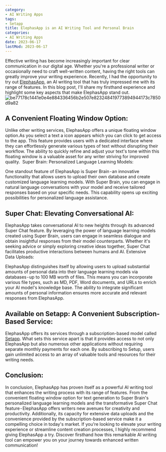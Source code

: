```yaml
---
category:
- AI Writing Apps
tags:
- Setapp
title: ElephasApp is an AI Writing Tool and Personal Brain
categories:
- AI Writing Apps
date: 2023-06-17
lastMod: 2023-06-17
---
```

Effective writing has become increasingly important for clear communication in our digital age. Whether you're a professional writer or occasionally need to craft well-written content, having the right tools can greatly improve your writing experience. Recently, I had the opportunity to try out [ElephasApp](https://elephas.app/), an AI writing tool that has truly impressed me with its range of features. In this blog post, I'll share my firsthand experience and highlight some key aspects that make ElephasApp stand out.
![be77178c1441e0e4e884336456b2e507e823248419773894944173c7850d9a82](https://mataroa.blog/images/cf8a6b5a.png)

## A Convenient Floating Window Option:

Unlike other writing services, ElephasApp offers a unique floating window option.As you select a text a icon appears which you can click to get access to the app. This feature provides users with a dedicated interface where they can effortlessly generate various types of text without disrupting their workflow. The ability to quickly refine and adjust your text's tone within this floating window is a valuable asset for any writer striving for improved quality. 
Super Brain: Personalized Language Learning Models:

One standout feature of ElephasApp is Super Brain - an innovative functionality that allows users to upload their own database and create customized language learning models. With Super Brain, you can engage in natural language conversations with your model and receive tailored responses based on your specific needs. This capability opens up exciting possibilities for personalized language assistance.

## Super Chat: Elevating Conversational AI:

ElephasApp takes conversational AI to new heights through its advanced Super Chat feature. By leveraging the power of language learning models created using Super Brain, users can engage in seamless dialogue and obtain insightful responses from their model counterparts. Whether it's seeking advice or simply exploring creative ideas together, Super Chat facilitates productive interactions between humans and AI.
Extensive Data Uploads:

ElephasApp distinguishes itself by allowing users to upload substantial amounts of personal data into their language learning models via databases - up to 100 MB worth of files. This means you can incorporate various file types, such as MD, PDF, Word documents, and URLs to enrich your AI model's knowledge base. The ability to integrate significant amounts of personal information ensures more accurate and relevant responses from ElephasApp.

## Available on Setapp: A Convenient Subscription-Based Service:

ElephasApp offers its services through a subscription-based model called [Setapp](https://setapp.com/). What sets this service apart is that it provides access to not only ElephasApp but also numerous other applications without requiring separate monthly payments for each one. By subscribing to Setup, users gain unlimited access to an array of valuable tools and resources for their writing needs.

## Conclusion:

In conclusion, ElephasApp has proven itself as a powerful AI writing tool that enhances the writing process with its range of features. From the convenient floating window option for text generation to Super Brain's personalized language learning models and the transformative Super Chat feature - ElephasApp offers writers new avenues for creativity and productivity. Additionally, its capacity for extensive data uploads and the convenience provided by the subscription-based service make it a compelling choice in today's market.
If you're looking to elevate your writing experience or streamline content creation processes, I highly recommend giving ElephasApp a try. Discover firsthand how this remarkable AI writing tool can empower you on your journey towards enhanced written communication!
